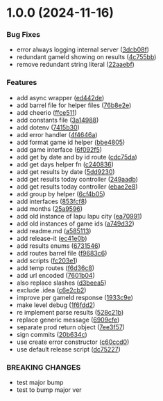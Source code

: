 

# 1.0.0 (2024-11-16)


### Bug Fixes

* error always logging internal server ([3dcb08f](https://github.com/Jiseeeh/pcso-lotto-api/commit/3dcb08ff374e950fa25f6e7fac6be783c9e17af2))
* redundant gameId showing on results ([4c755bb](https://github.com/Jiseeeh/pcso-lotto-api/commit/4c755bb09a09e5cb08a6742b2393c178bdafd946))
* remove redundant string literal ([22aaebf](https://github.com/Jiseeeh/pcso-lotto-api/commit/22aaebfcb1fc4ef0737f07b37fa2b6e471e21f1c))


### Features

* add async wrapper ([ed442de](https://github.com/Jiseeeh/pcso-lotto-api/commit/ed442de750b1e61cf4115a8ef546dc0ea6ac2069))
* add barrel file for helper files ([76b8e2e](https://github.com/Jiseeeh/pcso-lotto-api/commit/76b8e2e9895736530dc32fde80a626ec394803a5))
* add cheerio ([ffce511](https://github.com/Jiseeeh/pcso-lotto-api/commit/ffce511d98cb47a9c83dad97237828229467a43f))
* add constants file ([3a14988](https://github.com/Jiseeeh/pcso-lotto-api/commit/3a149886769da4ac0c47be4eb41d6e37d66d2225))
* add dotenv ([7415b30](https://github.com/Jiseeeh/pcso-lotto-api/commit/7415b30ba987a05fef27cf2a5e07331f6dc8903c))
* add error handler ([4f4646a](https://github.com/Jiseeeh/pcso-lotto-api/commit/4f4646ac774d0d6374cb8d34582fb948f524de18))
* add format game id helper ([bbe4805](https://github.com/Jiseeeh/pcso-lotto-api/commit/bbe4805c327a574459a631851861d502f9449492))
* add game interface ([6f092f5](https://github.com/Jiseeeh/pcso-lotto-api/commit/6f092f53d2aadc9dbec68bc84893daca1dce8ce4))
* add get by date and by id route ([cdc75da](https://github.com/Jiseeeh/pcso-lotto-api/commit/cdc75dac72e12ae38d6e7eb0ad97d55f2248a7ea))
* add get days helper fn ([c240836](https://github.com/Jiseeeh/pcso-lotto-api/commit/c240836a05f83318eedbac8d6257ad3bbd5ff822))
* add get results by date ([5dd9230](https://github.com/Jiseeeh/pcso-lotto-api/commit/5dd92308ebbb07aa6db3221abd1f4793e47847cb))
* add get results today controller ([249aadb](https://github.com/Jiseeeh/pcso-lotto-api/commit/249aadbf59bf996504d5c6b5022324a8c788a24b))
* add get results today controller ([ebae2e8](https://github.com/Jiseeeh/pcso-lotto-api/commit/ebae2e8b294525eaca1b3278e2a58b6d6374ba22))
* add group by helper ([6cf4b05](https://github.com/Jiseeeh/pcso-lotto-api/commit/6cf4b05839fd5b27e7c968dd863de2c1ac0438e1))
* add interfaces ([853fcf8](https://github.com/Jiseeeh/pcso-lotto-api/commit/853fcf89e6f9d6c3d0b84e26a060e51c460f055d))
* add months ([25a9596](https://github.com/Jiseeeh/pcso-lotto-api/commit/25a9596b795e531a2110cbaafa968957d18d7fef))
* add old instance of lapu lapu city ([ea70991](https://github.com/Jiseeeh/pcso-lotto-api/commit/ea709913f5716c8b053c68831b7fd06c989e6e7f))
* add old instances of game ids ([a749d32](https://github.com/Jiseeeh/pcso-lotto-api/commit/a749d328084ecf7d36ef4eff94f23c8d7e47f939))
* add readme.md ([a585113](https://github.com/Jiseeeh/pcso-lotto-api/commit/a585113649cb4cdba8154d0f35b13455f808fea0))
* add release-it ([ec41e0b](https://github.com/Jiseeeh/pcso-lotto-api/commit/ec41e0b6a9f3ee9c2f44062c1af71cfa941d6d9b))
* add results enums ([6731546](https://github.com/Jiseeeh/pcso-lotto-api/commit/673154617bc7a2548cf372788ad5b9d54b13df79))
* add routes barrel file ([f9683c6](https://github.com/Jiseeeh/pcso-lotto-api/commit/f9683c67d4e390e90e749dc1a518518681109edb))
* add scripts ([fc203e1](https://github.com/Jiseeeh/pcso-lotto-api/commit/fc203e17458194cbf03ccaae198fabbb1bb92361))
* add temp routes ([f6d36c8](https://github.com/Jiseeeh/pcso-lotto-api/commit/f6d36c8f54195399eeb7587578e9c2d10db0eeb2))
* add url encoded ([7601b04](https://github.com/Jiseeeh/pcso-lotto-api/commit/7601b04784bb996e3ed11bdda04d9c33eee2916b))
* also replace slashes ([d3beea5](https://github.com/Jiseeeh/pcso-lotto-api/commit/d3beea544bdd03fbafdc3a5e68561e37bc6ee443))
* exclude .idea ([c6e2cb2](https://github.com/Jiseeeh/pcso-lotto-api/commit/c6e2cb2f8349eeecf2a1bdf97a6b4cdc667bc4d5))
* improve per gameId response ([1933c9e](https://github.com/Jiseeeh/pcso-lotto-api/commit/1933c9e3dd770daf8edda9fe77dcd53501ac6d95))
* make level debug ([1f6fdd2](https://github.com/Jiseeeh/pcso-lotto-api/commit/1f6fdd236a451887736f5dae77abead633313732))
* re implement parse results ([528c21b](https://github.com/Jiseeeh/pcso-lotto-api/commit/528c21b0922bb4f620d6b2a509c7a8603d34d12d))
* replace generic message ([6909cfe](https://github.com/Jiseeeh/pcso-lotto-api/commit/6909cfe124a5ce0decedf3f497961247b49437e2))
* separate prod return object ([7ee3f57](https://github.com/Jiseeeh/pcso-lotto-api/commit/7ee3f57850546dcfb8ca8692d01b350040d4676e))
* sign commits ([20b634c](https://github.com/Jiseeeh/pcso-lotto-api/commit/20b634c50f408fa33f937a16078e39ec6c325e75))
* use create error constructor ([c60ccd0](https://github.com/Jiseeeh/pcso-lotto-api/commit/c60ccd04dd15eb0fc8ea3a22213bca2734d4124c))
* use default release script ([dc75227](https://github.com/Jiseeeh/pcso-lotto-api/commit/dc75227630902ef4a2dbece9c256b9e2dc47281b))


### BREAKING CHANGES

* test major bump
* test to bump major ver
